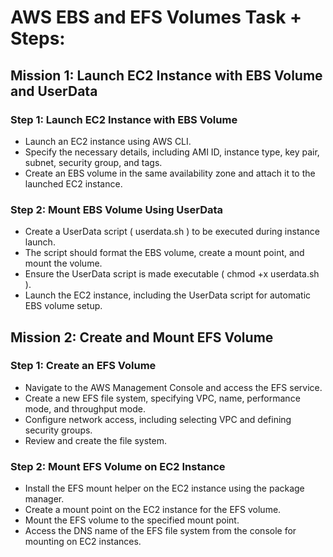 # AWS EBS and EFS Volumes Task + Steps:

## Mission 1: Launch EC2 Instance with EBS Volume and UserData
### Step 1: Launch EC2 Instance with EBS Volume
* Launch an EC2 instance using AWS CLI.
* Specify the necessary details, including AMI ID, instance type, key pair, subnet, security group, and tags.
* Create an EBS volume in the same availability zone and attach it to the launched EC2 instance.
### Step 2: Mount EBS Volume Using UserData
* Create a UserData script ( userdata.sh ) to be executed during instance launch.
* The script should format the EBS volume, create a mount point, and mount the volume.
* Ensure the UserData script is made executable ( chmod +x userdata.sh ).
* Launch the EC2 instance, including the UserData script for automatic EBS volume setup.

## Mission 2: Create and Mount EFS Volume
### Step 1: Create an EFS Volume
* Navigate to the AWS Management Console and access the EFS service.
* Create a new EFS file system, specifying VPC, name, performance mode, and throughput mode.
* Configure network access, including selecting VPC and defining security groups.
* Review and create the file system.
### Step 2: Mount EFS Volume on EC2 Instance
* Install the EFS mount helper on the EC2 instance using the package manager.
* Create a mount point on the EC2 instance for the EFS volume.
* Mount the EFS volume to the specified mount point.
* Access the DNS name of the EFS file system from the console for mounting on EC2 instances.

